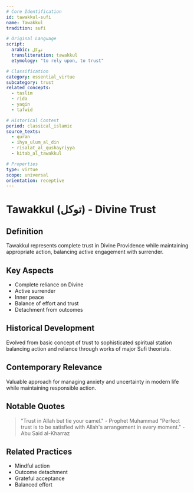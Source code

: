 ```yaml
---
# Core Identification
id: tawakkul-sufi
name: Tawakkul
tradition: sufi

# Original Language
script:
  arabic: توكل
  transliteration: tawakkul
  etymology: "to rely upon, to trust"

# Classification
category: essential_virtue
subcategory: trust
related_concepts:
  - taslim
  - rida
  - yaqin
  - tafwid

# Historical Context
period: classical_islamic
source_texts:
  - quran
  - ihya_ulum_al_din
  - risalat_al_qushayriyya
  - kitab_al_tawakkul

# Properties
type: virtue
scope: universal
orientation: receptive
---
```


# Tawakkul (توكل) - Divine Trust

## Definition
Tawakkul represents complete trust in Divine Providence while maintaining appropriate action, balancing active engagement with surrender.

## Key Aspects
- Complete reliance on Divine
- Active surrender
- Inner peace
- Balance of effort and trust
- Detachment from outcomes

## Historical Development
Evolved from basic concept of trust to sophisticated spiritual station balancing action and reliance through works of major Sufi theorists.

## Contemporary Relevance
Valuable approach for managing anxiety and uncertainty in modern life while maintaining responsible action.

## Notable Quotes
> "Trust in Allah but tie your camel." - Prophet Muhammad
> "Perfect trust is to be satisfied with Allah's arrangement in every moment." - Abu Said al-Kharraz

## Related Practices
- Mindful action
- Outcome detachment
- Grateful acceptance
- Balanced effort